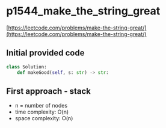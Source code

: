 # p1544_make_the_string_great
[https://leetcode.com/problems/make-the-string-great/](https://leetcode.com/problems/make-the-string-great/)

## Initial provided code
```Python
class Solution:
    def makeGood(self, s: str) -> str:
```

## First approach - stack

- n = number of nodes
- time complexity: O(n)
- space complexity: O(n)


